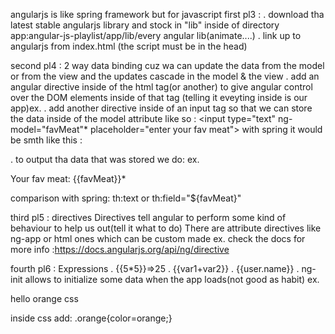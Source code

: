 angularjs is like spring framework but for javascript
first pl3 :
  . download tha latest stable angularjs library and stock in "lib" inside of directory app:angular-js-playlist/app/lib/every angular lib(animate....)
  . link up to angularjs from index.html (the script must be in the head)

second pl4 : 2 way data binding
cuz wa can update the data from the model or from the view and the updates cascade in the model & the view
  . add an angular directive inside of the html tag(or another) to give angular control over the DOM elements inside of that tag (telling it eveyting inside is our app)ex.<html ng-app>
  . add another directive inside of an input tag so that we can store the data inside of the model attribute like so : <input type="text" ng-model="favMeat"* placeholder="enter your fav meat">
  with spring it would be smth like this :
    <form action="#" th:action="@{/comments/saveNewComment}" th:object="${comment}" method="POST">
    . to output tha data that was stored we do:
    ex.<p>Your fav meat: {{favMeat}}*</p>
      comparison with spring: th:text or th:field="${favMeat}"

third pl5 :  directives
Directives tell angular to perform some kind of behaviour to help us out(tell it what to do)
There are attribute directives like ng-app or html ones which can be custom made ex.<ninja></ninja>
check the docs for more info :https://docs.angularjs.org/api/ng/directive

fourth pl6 : Expressions
 . {{5*5}}=>25
 . {{var1+var2}}
 . {{user.name}}
 . ng-init allows to initialize some data   when the app loads(not good as habit)
   ex.<body ng-init="color='orange'">
          <p class="{{color}}">hello orange css</p>
      </body>
      inside css add: .orange{color=orange;}